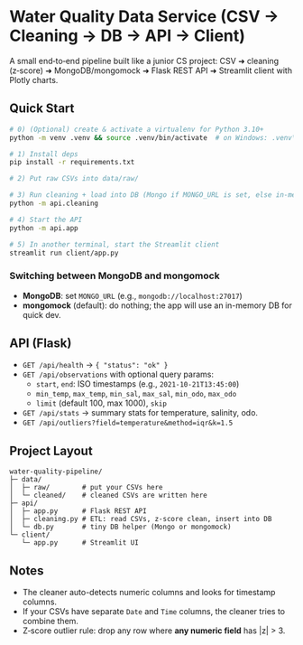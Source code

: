 # Water Quality Data Service (CSV → Cleaning → DB → API → Client)

A small end‑to‑end pipeline built like a junior CS project:
CSV ➜ cleaning (z‑score) ➜ MongoDB/mongomock ➜ Flask REST API ➜ Streamlit client with Plotly charts.

## Quick Start

```bash
# 0) (Optional) create & activate a virtualenv for Python 3.10+
python -m venv .venv && source .venv/bin/activate  # on Windows: .venv\Scripts\activate

# 1) Install deps
pip install -r requirements.txt

# 2) Put raw CSVs into data/raw/ 

# 3) Run cleaning + load into DB (Mongo if MONGO_URL is set, else in-memory mongomock)
python -m api.cleaning

# 4) Start the API
python -m api.app

# 5) In another terminal, start the Streamlit client
streamlit run client/app.py
```

### Switching between MongoDB and mongomock
- **MongoDB**: set `MONGO_URL` (e.g., `mongodb://localhost:27017`)
- **mongomock** (default): do nothing; the app will use an in-memory DB for quick dev.

## API (Flask)

- `GET /api/health` → `{ "status": "ok" }`
- `GET /api/observations` with optional query params:
  - `start`, `end`: ISO timestamps (e.g., `2021-10-21T13:45:00`)
  - `min_temp`, `max_temp`, `min_sal`, `max_sal`, `min_odo`, `max_odo`
  - `limit` (default 100, max 1000), `skip`
- `GET /api/stats` → summary stats for temperature, salinity, odo.
- `GET /api/outliers?field=temperature&method=iqr&k=1.5`

## Project Layout

```
water-quality-pipeline/
├─ data/
│  ├─ raw/        # put your CSVs here
│  └─ cleaned/    # cleaned CSVs are written here
├─ api/
│  ├─ app.py      # Flask REST API
│  ├─ cleaning.py # ETL: read CSVs, z-score clean, insert into DB
│  └─ db.py       # tiny DB helper (Mongo or mongomock)
└─ client/
   └─ app.py      # Streamlit UI
```

## Notes

- The cleaner auto-detects numeric columns and looks for timestamp columns.
- If your CSVs have separate `Date` and `Time` columns, the cleaner tries to combine them.
- Z‑score outlier rule: drop any row where **any numeric field** has |z| > 3.
